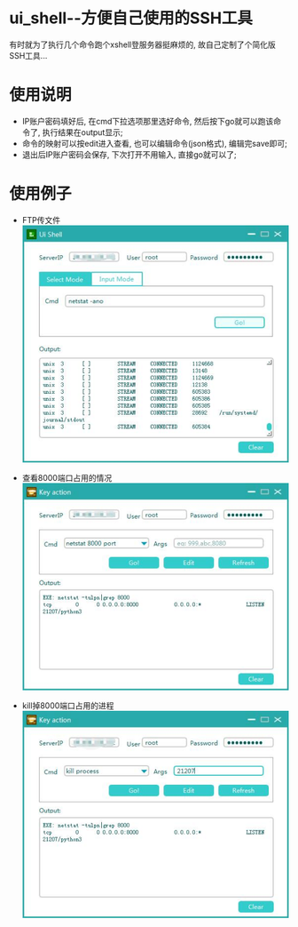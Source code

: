 # ui_shell--方便自己使用的SSH工具
有时就为了执行几个命令跑个xshell登服务器挺麻烦的, 故自己定制了个简化版SSH工具...

# 使用说明
* IP账户密码填好后, 在cmd下拉选项那里选好命令, 然后按下go就可以跑该命令了, 执行结果在output显示;
* 命令的映射可以按edit进入查看, 也可以编辑命令(json格式), 编辑完save即可;
* 退出后IP账户密码会保存, 下次打开不用输入, 直接go就可以了;

# 使用例子
* FTP传文件
<br><img src="https://github.com/shuoGG1239/ui_shell/blob/master/readme_img/example3.jpg" alt="example"><br>

* 查看8000端口占用的情况
<br><img src="https://github.com/shuoGG1239/ui_shell/blob/master/readme_img/example1.jpg" alt="example"><br>

* kill掉8000端口占用的进程
<br><img src="https://github.com/shuoGG1239/ui_shell/blob/master/readme_img/example2.jpg" alt="example"><br>

